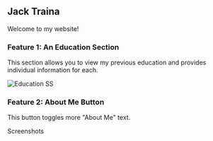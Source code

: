 ## Jack Traina

Welcome to my website!

### Feature 1: An Education Section

This section allows you to view my previous education and provides individual information for each.

![Education SS]("../../assets/Education-Screenshot.jpg")

### Feature 2: About Me Button

This button toggles more "About Me" text.

Screenshots
